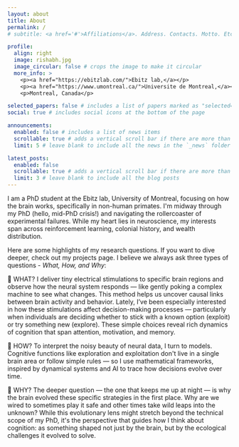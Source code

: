 ```yaml
---
layout: about
title: About
permalink: /
# subtitle: <a href='#'>Affiliations</a>. Address. Contacts. Motto. Etc.

profile:
  align: right
  image: rishabh.jpg
  image_circular: false # crops the image to make it circular
  more_info: >
    <p><a href="https://ebitzlab.com/">Ebitz lab,</a></p>
    <p><a href="https://www.umontreal.ca/">Universite de Montreal,</a></p>
    <p>Montreal, Canada</p>

selected_papers: false # includes a list of papers marked as "selected={true}"
social: true # includes social icons at the bottom of the page

announcements:
  enabled: false # includes a list of news items
  scrollable: true # adds a vertical scroll bar if there are more than 3 news items
  limit: 5 # leave blank to include all the news in the `_news` folder

latest_posts:
  enabled: false
  scrollable: true # adds a vertical scroll bar if there are more than 3 new posts items
  limit: 3 # leave blank to include all the blog posts
---
```


I am a PhD student at the <span class="highlighted">Ebitz lab, University of Montreal</span>, focusing on how the brain works, specifically in non-human primates. I'm midway through my PhD (hello, mid-PhD crisis!) and navigating the rollercoaster of experimental failures. While my heart lies in neuroscience, my interests span across reinforcement learning, colonial history, and wealth distribution.

Here are some highlights of my research questions. If you want to dive deeper, check out my projects page. I believe we always ask three types of questions - _<span class="highlighted">What, How, and Why</span>_:

🧠 <span class="highlighted">WHAT?</span>
I deliver tiny electrical stimulations to specific brain regions and observe how the neural system responds — like gently poking a complex machine to see what changes. This method helps us uncover causal links between brain activity and behavior. Lately, I’ve been especially interested in how these stimulations affect decision-making processes — particularly when individuals are deciding whether to stick with a known option (exploit) or try something new (explore). These simple choices reveal rich dynamics of cognition that span attention, motivation, and memory.

🧠 <span class="highlighted">HOW?</span>
To interpret the noisy beauty of neural data, I turn to models. Cognitive functions like exploration and exploitation don't live in a single brain area or follow simple rules — so I use mathematical frameworks, inspired by dynamical systems and AI to trace how decisions evolve over time.

🧠 <span class="highlighted">WHY?</span>
The deeper question — the one that keeps me up at night — is why the brain evolved these specific strategies in the first place. Why are we wired to sometimes play it safe and other times take wild leaps into the unknown? While this evolutionary lens might stretch beyond the technical scope of my PhD, it's the perspective that guides how I think about cognition: as something shaped not just by the brain, but by the ecological challenges it evolved to solve.
